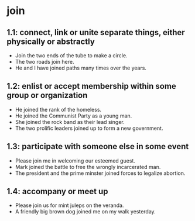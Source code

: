 # join
## 1.1: connect, link or unite separate things, either physically or abstractly

  *  Join the two ends of the tube to make a circle.
  *  The two roads join here.
  *  He and I have joined paths many times over the years.

## 1.2: enlist or accept membership within some group or organization

  *  He joined the rank of the homeless.
  *  He joined the Communist Party as a young man.
  *  She joined the rock band as their lead singer.
  *  The two prolific leaders joined up to form a new government.

## 1.3: participate with someone else in some event

  *  Please join me in welcoming our esteemed guest.
  *  Mark joined the battle to free the wrongly incarcerated man.
  *  The president and the prime minster joined forces to legalize abortion.

## 1.4: accompany or meet up

  *  Please join us for mint juleps on the veranda.
  *  A friendly big brown dog joined me on my walk yesterday.
